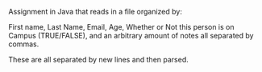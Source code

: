 Assignment in Java that reads in a file organized by:
 
First name, Last Name, Email, Age, Whether or Not this person is on Campus (TRUE/FALSE), and an arbitrary amount of notes all separated by commas.
  
  
  
  
These are all separated by new lines and then parsed.
